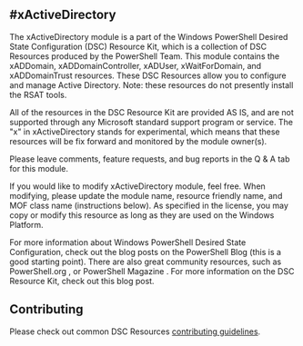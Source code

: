 #xActiveDirectory
---------------

The xActiveDirectory module is a part of the Windows PowerShell Desired State Configuration (DSC) Resource Kit, which is a collection of DSC Resources produced by the PowerShell Team. This module contains the xADDomain, xADDomainController, xADUser, xWaitForDomain, and xADDomainTrust resources. These DSC Resources allow you to configure and manage Active Directory.  Note: these resources do not presently install the RSAT tools. 

All of the resources in the DSC Resource Kit are provided AS IS, and are not supported through any Microsoft standard support program or service. The "x" in xActiveDirectory stands for experimental, which means that these resources will be fix forward and monitored by the module owner(s). 

Please leave comments, feature requests, and bug reports in the Q & A tab for this module.

If you would like to modify xActiveDirectory module, feel free. When modifying, please update the module name, resource friendly name, and MOF class name (instructions below). As specified in the license, you may copy or modify this resource as long as they are used on the Windows Platform. 

For more information about Windows PowerShell Desired State Configuration, check out the blog posts on the PowerShell Blog (this is a good starting point). There are also great community resources, such as PowerShell.org , or PowerShell Magazine . For more information on the DSC Resource Kit, check out this blog post. 


## Contributing
Please check out common DSC Resources [contributing guidelines](CONTRIBUTING.md).
